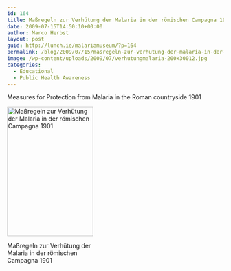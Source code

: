 ```yaml
---
id: 164
title: Maßregeln zur Verhütung der Malaria in der römischen Campagna 1901
date: 2009-07-15T14:50:10+00:00
author: Marco Herbst
layout: post
guid: http://lunch.ie/malariamuseum/?p=164
permalink: /blog/2009/07/15/masregeln-zur-verhutung-der-malaria-in-der-romischen-campagna-1901/
image: /wp-content/uploads/2009/07/verhutungmalaria-200x30012.jpg
categories:
  - Educational
  - Public Health Awareness
---
```

Measures for Protection from Malaria in the Roman countryside 1901

<div id="attachment_262" style="width: 210px" class="wp-caption alignnone">
  <a href="http://www.malariamuseum.de/wp-content/uploads/2009/07/verhutungmalaria.jpg"><img class="size-medium wp-image-262" title="Maßregeln zur Verhütung der Malaria in der römischen Campagna 1901" alt="Maßregeln zur Verhütung der Malaria in der römischen Campagna 1901" src="http://www.malariamuseum.de/wp-content/uploads/2009/07/verhutungmalaria-200x300.jpg" width="200" height="300" /></a>
  
  <p class="wp-caption-text">
    Maßregeln zur Verhütung der Malaria in der römischen Campagna 1901
  </p>
</div>